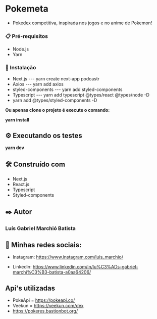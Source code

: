# Pokemeta

 - Pokedex competitiva, inspirada nos jogos e no anime de Pokemon!

### 📋 Pré-requisitos

- Node.js
- Yarn

### 🔧 Instalação

- Next.js --- yarn create next-app podcastr
- Axios --- yarn add axios
- styled-components --- yarn add styled-components
- Typescript --- yarn add typescript @types/react @types/node -D
- yarn add @types/styled-components -D

**Ou apenas clone o projeto é execute o comando:**

**yarn install**

## ⚙️ Executando os testes

**yarn dev**

## 🛠️ Construído com

- Next.js
- React.js
- Typescript
- Styled-components

## ✒️ Autor

### Luís Gabriel Marchió Batista

## 🎇 Minhas redes sociais:

- Instagram: https://www.instagram.com/luis_marchio/

- Linkedin: https://www.linkedin.com/in/lu%C3%ADs-gabriel-marchi%C3%B3-batista-a0aa64206/

## Api's utilizadas

- PokeApi = https://pokeapi.co/
- Veekun = https://veekun.com/dex
- https://pokeres.bastionbot.org/

